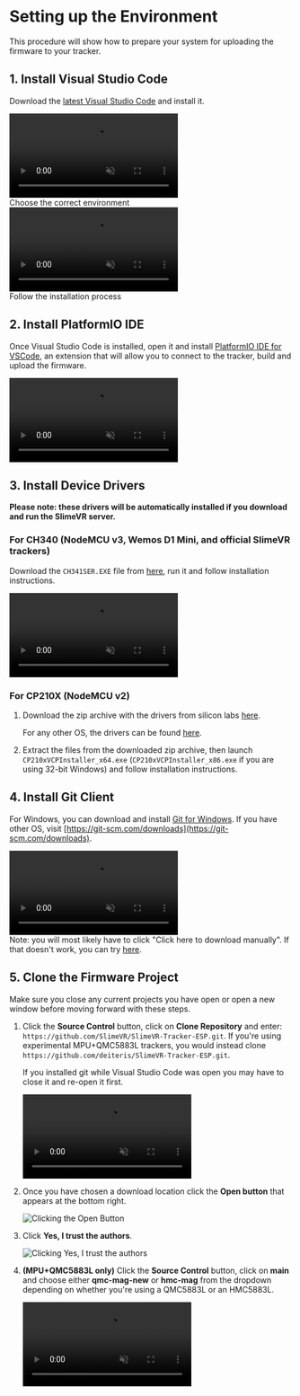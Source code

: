 # Setting up the Environment

This procedure will show how to prepare your system for uploading the firmware to your tracker.

## 1. Install Visual Studio Code

Download the [latest Visual Studio Code](https://code.visualstudio.com/download) and install it.

<div class="embeddedVideo">
	<video name="Downloading Visual Studio Code" codecs='video/webm;codecs="vp9"' autoplay muted loop controls>
	  <source src="../assets/videos/downloadVSC.webm">
	</video><br>
	Choose the correct environment
</div>

<div class="embeddedVideo">
	<video name="Installing Visual Studio Code" codecs='video/webm;codecs="vp9"' autoplay muted loop controls>
	  <source src="../assets/videos/installVSC.webm">
	</video><br>
	Follow the installation process
</div>

## 2. Install PlatformIO IDE

Once Visual Studio Code is installed, open it and install [PlatformIO IDE for VSCode](https://marketplace.visualstudio.com/items?itemName=PlatformIO.PlatformIO-ide), an extension that will allow you to connect to the tracker, build and upload the firmware.

<div class="embeddedVideo">
	<video name="Installing PlatformIO" codecs='video/webm;codecs="vp9"' autoplay muted loop controls>
	  <source src="../assets/videos/installPIO.webm">
	</video><br>
</div>

## 3. Install Device Drivers

**Please note: these drivers will be automatically installed if you download and run the SlimeVR server.**

### For CH340 (NodeMCU v3, Wemos D1 Mini, and official SlimeVR trackers)

Download the `CH341SER.EXE` file from [here](https://cdn.sparkfun.com/assets/learn_tutorials/8/4/4/CH341SER.EXE), run it and follow installation instructions.

<div class="embeddedVideo">
	<video name="The Install wizard for CH341SER" codecs='video/webm;codecs="vp9"' autoplay muted loop controls>
	  <source src="../assets/videos/installCH.webm">
	</video><br>
</div>

### For CP210X (NodeMCU v2)

1. Download the zip archive with the drivers from silicon labs [here](https://www.silabs.com/documents/public/software/CP210x_Windows_Drivers.zip).

   For any other OS, the drivers can be found [here](https://www.silabs.com/developers/usb-to-uart-bridge-vcp-drivers).

1. Extract the files from the downloaded zip archive, then launch `CP210xVCPInstaller_x64.exe` (`CP210xVCPInstaller_x86.exe` if you are using 32-bit Windows) and follow installation instructions.

## 4. Install Git Client

For Windows, you can download and install [Git for Windows](https://git-scm.com/download/win). If you have other OS, visit [https://git-scm.com/downloads](https://git-scm.com/downloads).

<div class="embeddedVideo">
	<video name="Installing Git for Windows" codecs='video/webm;codecs="vp9"' autoplay muted loop controls>
	  <source src="../assets/videos/installGit.webm">
	</video><br>
   Note: you will most likely have to click "Click here to download manually". If that doesn't work, you can try <a href="https://gitforwindows.org/">here</a>.
</div>

## 5. Clone the Firmware Project

Make sure you close any current projects you have open or open a new window before moving forward with these steps.

1. Click the **Source Control** button, click on **Clone Repository** and enter: `https://github.com/SlimeVR/SlimeVR-Tracker-ESP.git`. If you're using experimental MPU+QMC5883L trackers, you would instead clone `https://github.com/deiteris/SlimeVR-Tracker-ESP.git`.

   If you installed git while Visual Studio Code was open you may have to close it and re-open it first.

   <div class="embeddedVideo">
      <video name="The Cloning process in VSC" codecs='video/webm;codecs="vp9"' autoplay muted loop controls>
         <source src="../assets/videos/cloneVSC.webm">
      </video><br>
   </div>

1. Once you have chosen a download location click the **Open button** that appears at the bottom right.

   ![Clicking the Open Button](../assets/img/openButton.png)

1. Click **Yes, I trust the authors**.

   ![Clicking Yes, I trust the authors](../assets/img/pleaseTrust.png)

1. **(MPU+QMC5883L only)** Click the **Source Control** button, click on **main** and choose either **qmc-mag-new** or **hmc-mag** from the dropdown depending on whether you're using a QMC5883L or an HMC5883L.

   <div class="embeddedVideo">
      <video name="Where to find the changes for MPU+QMC5883L" codecs='video/webm;codecs="vp9"' autoplay muted loop controls>
         <source src="../assets/videos/MPUChanges.webm">
      </video><br>
   </div>
